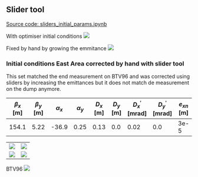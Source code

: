 ## Slider tool

[Source code: sliders_initial_params.ipynb](https://gitlab.cern.ch/eljohnso/quad-scan-east/-/blob/master/sliders_initial_params.ipynb)

With optimiser initial conditions
![](https://codimd.web.cern.ch/uploads/upload_80724410d546d71c3e45d7ce6cff2911.png)

Fixed by hand by growing the emmitance
![](https://codimd.web.cern.ch/uploads/upload_a005a9e2891b9f4cb9589724e77ed124.png)

### Initial conditions East Area corrected by hand with slider tool

This set matched the end measurement on BTV96 and was corrected using sliders by increasing the emittances but it does not match de measurement on the dump anymore.


|$\beta_{x}$ [m]|$\beta_{y}$ [m]|$\alpha_{x}$|$\alpha_{y}$|$D_{x}$ [m]|$D_{y}$ [m]|$D^{'}_{x}$[mrad]|$D^{'}_{y}$[mrad]|$e_{xn}$ [m]|$e_{yn}$ [m]|$\frac{\Delta p}{p}$|
| -------- | -------- | --- | --- | --- | --- | --- | --- | --- | --- | -------- |
|154.1|5.22|-36.9|0.25|0.13|0.0|0.02|0.0|3e-5|5e-6|6.79e-4|

|  |  |
| -------- | -------- |
|     ![](https://codimd.web.cern.ch/uploads/upload_42bca657037af29c87922c3f4d77693a.png)     |    ![](https://codimd.web.cern.ch/uploads/upload_43ab57bf60334435f40ea22f051955b6.png)      |
| ![](https://codimd.web.cern.ch/uploads/upload_4fe5c11b9043b1563c87d451b764bff1.png)     | ![](https://codimd.web.cern.ch/uploads/upload_615f41bd49a8d0df5ab21ee29a9d0b98.png)     |

BTV96
![](https://codimd.web.cern.ch/uploads/upload_84be18b203658f31eeedde4d6cc2ba1a.png)
